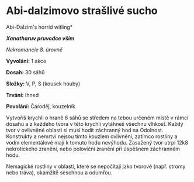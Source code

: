 # Abi-dalzimovo strašlivé sucho

Abi-Dalzim's horrid witling*

***Xanatharuv pruvodce vším***

 *Nekromancie 8. úrovně* 
 

**Vyvolání:** 1 akce

**Dosah:** 30 sáhů

**Složky:** V, P, S (kousek houby)

**Trvání:** Ihned

**Povolání:** Čaroděj, kouzelník
 
Vytvoříš krychli o hraně 6 sáhů se středem na tebou určeném místě v rámci dosahu a z každého tvora v této krychli vytáhneš všechnu vlhkost. Každý tvor v ovlivněné oblasti si musí hodit záchranný hod na Odolnost. Konstrukty a nemrtví nejsou tímto kouzlem ovlivněni, zatímco rostliny a vodní elementálové mají k tomuto hodu nevýhodu. Zasažený tvor utrpí 12k8 nekrotického zranění, nebo poloviční zranění při úspěšném záchranném hodu.

Nemagické rostliny v oblasti, které se nepočítají jako tvorové (např. stromy nebo tráva), okamžitě seschnou a odumřou.